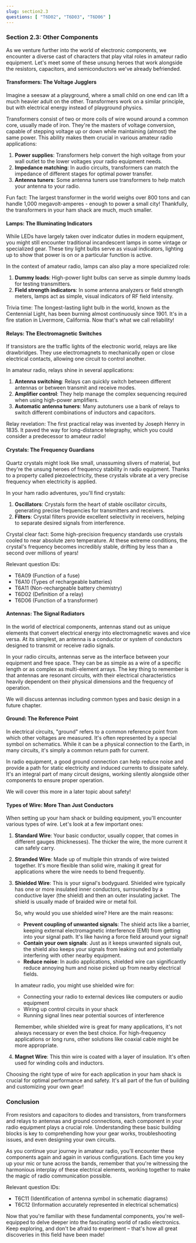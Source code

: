 ```yaml
---
slug: section2.3
questions: [ "T6D02", "T6D03", "T6D06" ]
---
```


### Section 2.3: Other Components

As we venture further into the world of electronic components, we encounter a diverse cast of characters that play vital roles in amateur radio equipment. Let's meet some of these unsung heroes that work alongside the resistors, capacitors, and semiconductors we've already befriended.

#### Transformers: The Voltage Jugglers

Imagine a seesaw at a playground, where a small child on one end can lift a much heavier adult on the other. Transformers work on a similar principle, but with electrical energy instead of playground physics.

Transformers consist of two or more coils of wire wound around a common core, usually made of iron. They're the masters of voltage conversion, capable of stepping voltage up or down while maintaining (almost) the same power. This ability makes them crucial in various amateur radio applications:

1. **Power supplies**: Transformers help convert the high voltage from your wall outlet to the lower voltages your radio equipment needs.
2. **Impedance matching**: In audio circuits, transformers can match the impedance of different stages for optimal power transfer.
3. **Antenna tuners**: Some antenna tuners use transformers to help match your antenna to your radio.

Fun fact: The largest transformer in the world weighs over 800 tons and can handle 1,000 megavolt-amperes - enough to power a small city! Thankfully, the transformers in your ham shack are much, much smaller.

#### Lamps: The Illuminating Indicators

While LEDs have largely taken over indicator duties in modern equipment, you might still encounter traditional incandescent lamps in some vintage or specialized gear. These tiny light bulbs serve as visual indicators, lighting up to show that power is on or a particular function is active.

In the context of amateur radio, lamps can also play a more specialized role:

1. **Dummy loads**: High-power light bulbs can serve as simple dummy loads for testing transmitters.
2. **Field strength indicators**: In some antenna analyzers or field strength meters, lamps act as simple, visual indicators of RF field intensity.

Trivia time: The longest-lasting light bulb in the world, known as the Centennial Light, has been burning almost continuously since 1901. It's in a fire station in Livermore, California. Now that's what we call reliability!

#### Relays: The Electromagnetic Switches

If transistors are the traffic lights of the electronic world, relays are like drawbridges. They use electromagnets to mechanically open or close electrical contacts, allowing one circuit to control another.

In amateur radio, relays shine in several applications:

1. **Antenna switching**: Relays can quickly switch between different antennas or between transmit and receive modes.
2. **Amplifier control**: They help manage the complex sequencing required when using high-power amplifiers.
3. **Automatic antenna tuners**: Many autotuners use a bank of relays to switch different combinations of inductors and capacitors.

Relay revelation: The first practical relay was invented by Joseph Henry in 1835. It paved the way for long-distance telegraphy, which you could consider a predecessor to amateur radio!

#### Crystals: The Frequency Guardians

Quartz crystals might look like small, unassuming slivers of material, but they're the unsung heroes of frequency stability in radio equipment. Thanks to a property called piezoelectricity, these crystals vibrate at a very precise frequency when electricity is applied.

In your ham radio adventures, you'll find crystals:

1. **Oscillators**: Crystals form the heart of stable oscillator circuits, generating precise frequencies for transmitters and receivers.
2. **Filters**: Crystal filters provide excellent selectivity in receivers, helping to separate desired signals from interference.

Crystal clear fact: Some high-precision frequency standards use crystals cooled to near absolute zero temperature. At these extreme conditions, the crystal's frequency becomes incredibly stable, drifting by less than a second over millions of years!

Relevant question IDs:
- T6A09 (Function of a fuse)
- T6A10 (Types of rechargeable batteries)
- T6A11 (Non-rechargeable battery chemistry)
- T6D02 (Definition of a relay)
- T6D06 (Function of a transformer)


#### Antennas: The Signal Radiators

In the world of electrical components, antennas stand out as unique elements that convert electrical energy into electromagnetic waves and vice versa. At its simplest, an antenna is a conductor or system of conductors designed to transmit or receive radio signals.

In your radio circuits, antennas serve as the interface between your equipment and free space. They can be as simple as a wire of a specific length or as complex as multi-element arrays. The key thing to remember is that antennas are resonant circuits, with their electrical characteristics heavily dependent on their physical dimensions and the frequency of operation.

We will discuss antennas including common types and basic design in a future chapter.

#### Ground: The Reference Point

In electrical circuits, "ground" refers to a common reference point from which other voltages are measured. It's often represented by a special symbol on schematics. While it can be a physical connection to the Earth, in many circuits, it's simply a common return path for current.

In radio equipment, a good ground connection can help reduce noise and provide a path for static electricity and induced currents to dissipate safely. It's an integral part of many circuit designs, working silently alongside other components to ensure proper operation.

We will cover this more in a later topic about safety!

#### Types of Wire: More Than Just Conductors

When setting up your ham shack or building equipment, you'll encounter various types of wire. Let's look at a few important ones:

1. **Standard Wire**: Your basic conductor, usually copper, that comes in different gauges (thicknesses). The thicker the wire, the more current it can safely carry.

2. **Stranded Wire**: Made up of multiple thin strands of wire twisted together. It's more flexible than solid wire, making it great for applications where the wire needs to bend frequently.

3. **Shielded Wire**: This is your signal's bodyguard. Shielded wire typically has one or more insulated inner conductors, surrounded by a conductive layer (the shield) and then an outer insulating jacket. The shield is usually made of braided wire or metal foil.

   So, why would you use shielded wire? Here are the main reasons:

   - **Prevent coupling of unwanted signals**: The shield acts like a barrier, keeping external electromagnetic interference (EMI) from getting into your signal path. It's like having a force field around your signal!
   - **Contain your own signals**: Just as it keeps unwanted signals out, the shield also keeps your signals from leaking out and potentially interfering with other nearby equipment.
   - **Reduce noise**: In audio applications, shielded wire can significantly reduce annoying hum and noise picked up from nearby electrical fields.

   In amateur radio, you might use shielded wire for:

   - Connecting your radio to external devices like computers or audio equipment
   - Wiring up control circuits in your shack
   - Running signal lines near potential sources of interference

   Remember, while shielded wire is great for many applications, it's not always necessary or even the best choice. For high-frequency applications or long runs, other solutions like coaxial cable might be more appropriate.

4. **Magnet Wire**: This thin wire is coated with a layer of insulation. It's often used for winding coils and inductors.

Choosing the right type of wire for each application in your ham shack is crucial for optimal performance and safety. It's all part of the fun of building and customizing your own gear!

### Conclusion

From resistors and capacitors to diodes and transistors, from transformers and relays to antennas and ground connections, each component in your radio equipment plays a crucial role. Understanding these basic building blocks is key to comprehending how your gear works, troubleshooting issues, and even designing your own circuits.

As you continue your journey in amateur radio, you'll encounter these components again and again in various configurations. Each time you key up your mic or tune across the bands, remember that you're witnessing the harmonious interplay of these electrical elements, working together to make the magic of radio communication possible.

Relevant question IDs:
- T6C11 (Identification of antenna symbol in schematic diagrams)
- T6C12 (Information accurately represented in electrical schematics)

Now that you're familiar with these fundamental components, you're well-equipped to delve deeper into the fascinating world of radio electronics. Keep exploring, and don't be afraid to experiment – that's how all great discoveries in this field have been made!
